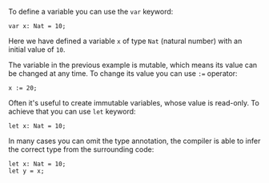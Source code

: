 To define a variable you can use the `var` keyword:

```motoko
var x: Nat = 10;
```

Here we have defined a variable `x` of type `Nat` (natural number) with an
initial value of `10`.

The variable in the previous example is mutable, which means its value can be changed
at any time. To change its value you can use `:=` operator:

```motoko
x := 20;
```

Often it's useful to create immutable variables, whose value is
read-only. To achieve that you can use `let` keyword:

```motoko
let x: Nat = 10;
```

In many cases you can omit the type annotation, the compiler is able to infer the
correct type from the surrounding code:

```motoko
let x: Nat = 10;
let y = x;
```
